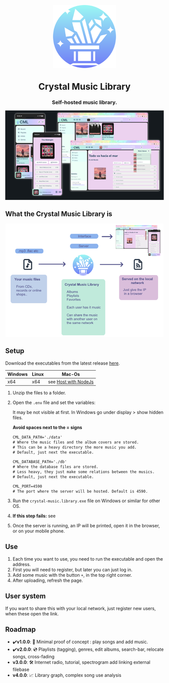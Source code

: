<p align="center">
    <img src="CrazyMusicLibrary\src\assets\logo.svg"  alt="drawing"  width="200"/>
<p>
<h1 align="center">Crystal Music Library</h3>
<h3 align="center">Self-hosted music library.</h3>


![alt text](./GitBanner_trans.png "The Crystal Music Library is hosted on your laptop, and avaliable in the local network.")

## What the Crystal Music Library is
<p align="center">
<img src="HowTo.png"  alt="drawing"  width="600"/>
</p>

## Setup
Download the executables from the latest release [here](https://github.com/Tamwyn001/CrystalMusicLibrary/releases/latest).

| Windows | Linux | Mac-Os |
|---------|-------|--------|
| x64     | x64   | see [Host with NodeJs](/doc/buildFromSource.md)    |

1. Unzip the files to a folder.
2. Open the ```.env``` file and set the variables:
   
   It may be not visible at first. In Windows go under display > show hidden files.
   
   **Avoid spaces next to the = signs**
    ```env
    CML_DATA_PATH='./data'
    # Where the music files and the album covers are stored.
    # This can be a heavy directory the more music you add.
    # Default, just next the executable.
    ```
    ```env
    CML_DATABASE_PATH='./db'
    # Where the database files are stored. 
    # Less heavy, they just make some relations between the musics.
    # Default, just next the executable.
    ```
    
    ```env
   CML_PORT=4590
    # The port where the server will be hosted. Default is 4590. 
    ```

3. Run the ```crystal-music.library.exe``` file on Windows or similar for other OS.
4. **If this step fails:** see 
5. Once the server is running, an IP will be printed, open it in the browser, or on your mobile phone.


## Use
1. Each time you want to use, you need to run the executable and open the address.
2. First you will need to register, but later you can just log in.
3. Add some music with the button ```+```, in the top right corner.
4. After uploading, refresh the page. 


## User system
If you want to share this with your local network, just register new users, when these open the link.

## Roadmap
- ✔️**v1.0.0**: 🎺 Minimal proof of concept : play songs and add music.
- ✔️**v2.0.0**: 💿 Playlists (tagging), genres, edit albums, search-bar, relocate songs, cross-fading
- **v3.0.0**: 🛠️ Internet radio, tutorial, spectrogram add linking external filebase
- **v4.0.0**: 📈 Library graph, complex song use analysis
